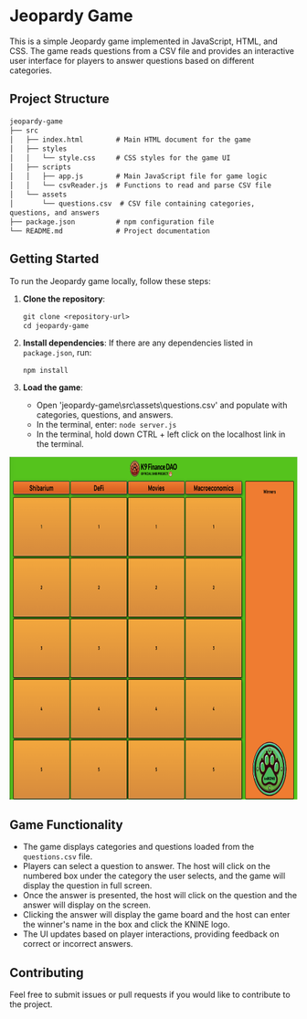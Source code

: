# Jeopardy Game

This is a simple Jeopardy game implemented in JavaScript, HTML, and CSS. The game reads questions from a CSV file and provides an interactive user interface for players to answer questions based on different categories.

## Project Structure

```
jeopardy-game
├── src
│   ├── index.html        # Main HTML document for the game
│   ├── styles
│   │   └── style.css     # CSS styles for the game UI
│   ├── scripts
│   │   ├── app.js        # Main JavaScript file for game logic
│   │   └── csvReader.js  # Functions to read and parse CSV file
│   └── assets
│       └── questions.csv  # CSV file containing categories, questions, and answers
├── package.json          # npm configuration file
└── README.md             # Project documentation
```

## Getting Started

To run the Jeopardy game locally, follow these steps:

1. **Clone the repository**:
   ```
   git clone <repository-url>
   cd jeopardy-game
   ```

2. **Install dependencies**:
   If there are any dependencies listed in `package.json`, run:
   ```
   npm install
   ```

3. **Load the game**:
   - Open 'jeopardy-game\src\assets\questions.csv' and populate with categories, questions, and answers.
   - In the terminal, enter: `node server.js`
   - In the terminal, hold down CTRL + left click on the localhost link in the terminal.

<p align="center">
<img src="jeopardy-game\src\assets\Trivia Game Board.png" alt="Game Board" width="800" height="600">
</p>

## Game Functionality

- The game displays categories and questions loaded from the `questions.csv` file.
- Players can select a question to answer. The host will click on the numbered box under the category the user selects, and the game will display the question in full screen.
- Once the answer is presented, the host will click on the question and the answer will display on the screen.
- Clicking the answer will display the game board and the host can enter the winner's name in the box and click the KNINE logo.
- The UI updates based on player interactions, providing feedback on correct or incorrect answers.

## Contributing

Feel free to submit issues or pull requests if you would like to contribute to the project.
